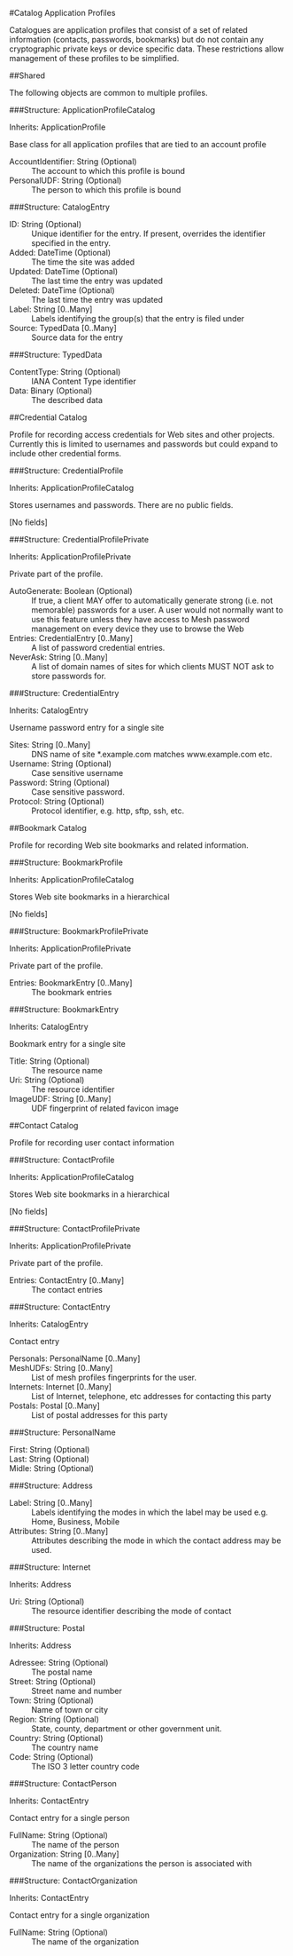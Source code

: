 ﻿

#Catalog Application Profiles

Catalogues are application profiles that consist of a set of related
information (contacts, passwords, bookmarks) but do not contain 
any cryptographic private keys or device specific data.
These restrictions allow management of these profiles to be simplified.

##Shared

The following objects are common to multiple profiles.

###Structure: ApplicationProfileCatalog

<dl>
<dt>Inherits:  ApplicationProfile
</dl>

Base class for all application profiles that are tied to an 
account profile

<dl>
<dt>AccountIdentifier: String (Optional)
<dd>The account to which this profile is bound
<dt>PersonalUDF: String (Optional)
<dd>The person to which this profile is bound
</dl>
###Structure: CatalogEntry

<dl>
<dt>ID: String (Optional)
<dd>Unique identifier for the entry. If present, overrides the identifier 
specified in the entry.
<dt>Added: DateTime (Optional)
<dd>The time the site was added
<dt>Updated: DateTime (Optional)
<dd>The last time the entry was updated
<dt>Deleted: DateTime (Optional)
<dd>The last time the entry was updated
<dt>Label: String [0..Many]
<dd>Labels identifying the group(s) that the entry is filed under
<dt>Source: TypedData [0..Many]
<dd>Source data for the entry
</dl>
###Structure: TypedData

<dl>
<dt>ContentType: String (Optional)
<dd>IANA Content Type identifier
<dt>Data: Binary (Optional)
<dd>The described data
</dl>
##Credential Catalog

Profile for recording access credentials for Web sites and other projects. Currently this is 
limited to usernames and passwords but could expand to include other credential 
forms.

###Structure: CredentialProfile

<dl>
<dt>Inherits:  ApplicationProfileCatalog
</dl>

Stores usernames and passwords. There are no public fields.

[No fields]

###Structure: CredentialProfilePrivate

<dl>
<dt>Inherits:  ApplicationProfilePrivate
</dl>

Private part of the profile.

<dl>
<dt>AutoGenerate: Boolean (Optional)
<dd>If true, a client MAY offer to automatically generate strong
(i.e. not memorable) passwords for a user. A user would not
normally want to use this feature unless they have access to
Mesh password management on every device they use to browse
the Web
<dt>Entries: CredentialEntry [0..Many]
<dd>A list of password credential entries.
<dt>NeverAsk: String [0..Many]
<dd>A list of domain names of sites for which clients MUST NOT
ask to store passwords for.
</dl>
###Structure: CredentialEntry

<dl>
<dt>Inherits:  CatalogEntry
</dl>

Username password entry for a single site

<dl>
<dt>Sites: String [0..Many]
<dd>DNS name of site *.example.com matches www.example.com
etc.
<dt>Username: String (Optional)
<dd>Case sensitive username
<dt>Password: String (Optional)
<dd>Case sensitive password.
<dt>Protocol: String (Optional)
<dd>Protocol identifier, e.g. http, sftp, ssh, etc.
</dl>
##Bookmark Catalog

Profile for recording Web site bookmarks and related information.

###Structure: BookmarkProfile

<dl>
<dt>Inherits:  ApplicationProfileCatalog
</dl>

Stores Web site bookmarks in a hierarchical 

[No fields]

###Structure: BookmarkProfilePrivate

<dl>
<dt>Inherits:  ApplicationProfilePrivate
</dl>

Private part of the profile.

<dl>
<dt>Entries: BookmarkEntry [0..Many]
<dd>The bookmark entries
</dl>
###Structure: BookmarkEntry

<dl>
<dt>Inherits:  CatalogEntry
</dl>

Bookmark entry for a single site

<dl>
<dt>Title: String (Optional)
<dd>The resource name
<dt>Uri: String (Optional)
<dd>The resource identifier
<dt>ImageUDF: String [0..Many]
<dd>UDF fingerprint of related favicon image
</dl>
##Contact Catalog

Profile for recording user contact information

###Structure: ContactProfile

<dl>
<dt>Inherits:  ApplicationProfileCatalog
</dl>

Stores Web site bookmarks in a hierarchical 

[No fields]

###Structure: ContactProfilePrivate

<dl>
<dt>Inherits:  ApplicationProfilePrivate
</dl>

Private part of the profile.

<dl>
<dt>Entries: ContactEntry [0..Many]
<dd>The contact entries
</dl>
###Structure: ContactEntry

<dl>
<dt>Inherits:  CatalogEntry
</dl>

Contact entry

<dl>
<dt>Personals: PersonalName [0..Many]
<dt>MeshUDFs: String [0..Many]
<dd>List of mesh profiles fingerprints for the user.
<dt>Internets: Internet [0..Many]
<dd>List of Internet, telephone, etc addresses for contacting this party
<dt>Postals: Postal [0..Many]
<dd>List of postal addresses for this party
</dl>
###Structure: PersonalName

<dl>
<dt>First: String (Optional)
<dt>Last: String (Optional)
<dt>Midle: String (Optional)
</dl>
###Structure: Address

<dl>
<dt>Label: String [0..Many]
<dd>Labels identifying the modes in which the label may be used
e.g. Home, Business, Mobile		
<dt>Attributes: String [0..Many]
<dd>Attributes describing the mode in which the contact address may be used.
</dl>
###Structure: Internet

<dl>
<dt>Inherits:  Address
</dl>

<dl>
<dt>Uri: String (Optional)
<dd>The resource identifier describing the mode of contact
</dl>
###Structure: Postal

<dl>
<dt>Inherits:  Address
</dl>

<dl>
<dt>Adressee: String (Optional)
<dd>The postal name
<dt>Street: String (Optional)
<dd>Street name and number
<dt>Town: String (Optional)
<dd>Name of town or city
<dt>Region: String (Optional)
<dd>State, county, department or other government unit.
<dt>Country: String (Optional)
<dd>The country name
<dt>Code: String (Optional)
<dd>The ISO 3 letter country code
</dl>
###Structure: ContactPerson

<dl>
<dt>Inherits:  ContactEntry
</dl>

Contact entry for a single person

<dl>
<dt>FullName: String (Optional)
<dd>The name of the person
<dt>Organization: String [0..Many]
<dd>The name of the organizations the person is associated with
</dl>
###Structure: ContactOrganization

<dl>
<dt>Inherits:  ContactEntry
</dl>

Contact entry for a single organization

<dl>
<dt>FullName: String (Optional)
<dd>The name of the organization
</dl>
